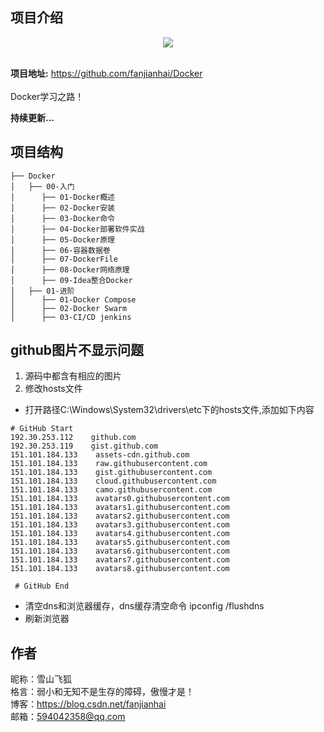 ## 项目介绍

<div style="text-align: center;">
<img src="https://exp-picture.cdn.bcebos.com/7a3e980e7c75e5f49cfa96b9b1ceaad7736bbca7.jpg"/>
</div>
<br/>

**项目地址:** https://github.com/fanjianhai/Docker
<br/><br/> Docker学习之路！

**持续更新...** 

## 项目结构

```
├── Docker
│   ├── 00-入门
│      ├── 01-Docker概述
│      ├── 02-Docker安装
│      ├── 03-Docker命令
│      ├── 04-Docker部署软件实战
│      ├── 05-Docker原理
│      ├── 06-容器数据卷
│      ├── 07-DockerFile
│      ├── 08-Docker网络原理
│      ├── 09-Idea整合Docker
│   ├── 01-进阶
│      ├── 01-Docker Compose
│      ├── 02-Docker Swarm
│      ├── 03-CI/CD jenkins
```

## github图片不显示问题
1. 源码中都含有相应的图片
2. 修改hosts文件
- 打开路径C:\Windows\System32\drivers\etc下的hosts文件,添加如下内容
```
# GitHub Start 
192.30.253.112    github.com 
192.30.253.119    gist.github.com
151.101.184.133    assets-cdn.github.com
151.101.184.133    raw.githubusercontent.com
151.101.184.133    gist.githubusercontent.com
151.101.184.133    cloud.githubusercontent.com
151.101.184.133    camo.githubusercontent.com
151.101.184.133    avatars0.githubusercontent.com
151.101.184.133    avatars1.githubusercontent.com
151.101.184.133    avatars2.githubusercontent.com
151.101.184.133    avatars3.githubusercontent.com
151.101.184.133    avatars4.githubusercontent.com
151.101.184.133    avatars5.githubusercontent.com
151.101.184.133    avatars6.githubusercontent.com
151.101.184.133    avatars7.githubusercontent.com
151.101.184.133    avatars8.githubusercontent.com
 
 # GitHub End
```
- 清空dns和浏览器缓存，dns缓存清空命令 ipconfig /flushdns
- 刷新浏览器

## 作者
昵称：雪山飞狐<br/>
格言：弱小和无知不是生存的障碍，傲慢才是！<br/>
博客：https://blog.csdn.net/fanjianhai <br/>
邮箱：594042358@qq.com <br/>




